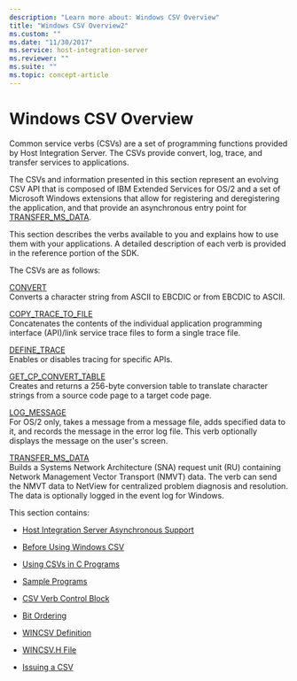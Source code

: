 ```yaml
---
description: "Learn more about: Windows CSV Overview"
title: "Windows CSV Overview2"
ms.custom: ""
ms.date: "11/30/2017"
ms.service: host-integration-server
ms.reviewer: ""
ms.suite: ""
ms.topic: concept-article
---
```

# Windows CSV Overview
Common service verbs (CSVs) are a set of programming functions provided by Host Integration Server. The CSVs provide convert, log, trace, and transfer services to applications.  
  
 The CSVs and information presented in this section represent an evolving CSV API that is composed of IBM Extended Services for OS/2 and a set of Microsoft Windows extensions that allow for registering and deregistering the application, and that provide an asynchronous entry point for [TRANSFER_MS_DATA](./transfer-ms-data2.md).  
  
 This section describes the verbs available to you and explains how to use them with your applications. A detailed description of each verb is provided in the reference portion of the SDK.  
  
 The CSVs are as follows:  
  
 [CONVERT](./convert2.md)  
 Converts a character string from ASCII to EBCDIC or from EBCDIC to ASCII.  
  
 [COPY_TRACE_TO_FILE](./copy-trace-to-file1.md)  
 Concatenates the contents of the individual application programming interface (API)/link service trace files to form a single trace file.  
  
 [DEFINE_TRACE](./define-trace1.md)  
 Enables or disables tracing for specific APIs.  
  
 [GET_CP_CONVERT_TABLE](./get-cp-convert-table1.md)  
 Creates and returns a 256-byte conversion table to translate character strings from a source code page to a target code page.  
  
 [LOG_MESSAGE](./log-message2.md)  
 For OS/2 only, takes a message from a message file, adds specified data to it, and records the message in the error log file. This verb optionally displays the message on the user's screen.  
  
 [TRANSFER_MS_DATA](./transfer-ms-data2.md)  
 Builds a Systems Network Architecture (SNA) request unit (RU) containing Network Management Vector Transport (NMVT) data. The verb can send the NMVT data to NetView for centralized problem diagnosis and resolution. The data is optionally logged in the event log for Windows.  
  
 This section contains:  
  
-   [Host Integration Server Asynchronous Support](../core/host-integration-server-asynchronous-support]2.md)  
  
-   [Before Using Windows CSV](../core/windows-csv-considerations]2.md)  
  
-   [Using CSVs in C Programs](../core/csvs-in-c-programs]1.md)  
  
-   [Sample Programs](../core/sample-programs1.md)  
  
-   [CSV Verb Control Block](../core/csv-verb-control-block2.md)  
  
-   [Bit Ordering](../core/bit-ordering2.md)  
  
-   [WINCSV Definition](../core/wincsv-definition1.md)  
  
-   [WINCSV.H File](../core/wincsv-h-file2.md)  
  
-   [Issuing a CSV](../core/issuing-a-csv1.md)
